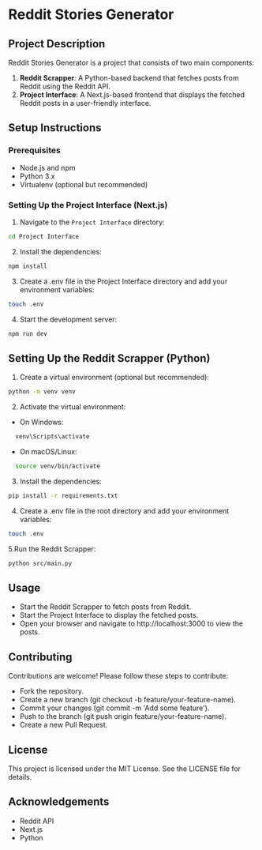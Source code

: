 # Reddit Stories Generator

## Project Description

Reddit Stories Generator is a project that consists of two main components:

1. **Reddit Scrapper**: A Python-based backend that fetches posts from Reddit using the Reddit API.
2. **Project Interface**: A Next.js-based frontend that displays the fetched Reddit posts in a user-friendly interface.

## Setup Instructions

### Prerequisites

- Node.js and npm
- Python 3.x
- Virtualenv (optional but recommended)

### Setting Up the Project Interface (Next.js)

1. Navigate to the `Project Interface` directory:

```sh
cd Project Interface
```

2. Install the dependencies:

```sh
npm install
```

3. Create a .env file in the Project Interface directory and add your environment variables:

```sh
touch .env
```

4. Start the development server:

```sh
npm run dev
```

## Setting Up the Reddit Scrapper (Python)

1. Create a virtual environment (optional but recommended):

```sh
python -m venv venv
```

2. Activate the virtual environment:

- On Windows:

```sh
  venv\Scripts\activate
```

- On macOS/Linux:

```sh
  source venv/bin/activate
```

3. Install the dependencies:

```sh
pip install -r requirements.txt
```

4. Create a .env file in the root directory and add your environment variables:

```sh
touch .env
```

5.Run the Reddit Scrapper:

```sh
python src/main.py
```

## Usage

- Start the Reddit Scrapper to fetch posts from Reddit.
- Start the Project Interface to display the fetched posts.
- Open your browser and navigate to http://localhost:3000 to view the posts.

## Contributing

Contributions are welcome! Please follow these steps to contribute:

- Fork the repository.
- Create a new branch (git checkout -b feature/your-feature-name).
- Commit your changes (git commit -m 'Add some feature').
- Push to the branch (git push origin feature/your-feature-name).
- Create a new Pull Request.

## License

This project is licensed under the MIT License. See the LICENSE file for details.

## Acknowledgements

- Reddit API
- Next.js
- Python
